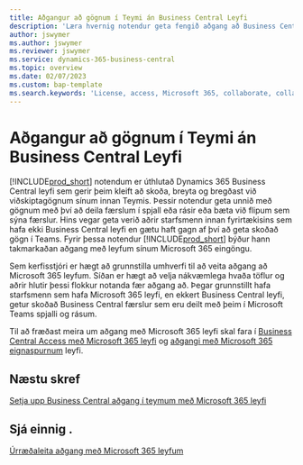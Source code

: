 ```yaml
---
title: Aðgangur að gögnum í Teymi án Business Central Leyfi
description: 'Læra hvernig notendur geta fengið aðgang að Business Central gögnum í Microsoft Teams spjall og rásum, með aðeins Microsoft 365 leyfi, en ekkert Business Central leyfi.'
author: jswymer
ms.author: jswymer
ms.reviewer: jswymer
ms.service: dynamics-365-business-central
ms.topic: overview
ms.date: 02/07/2023
ms.custom: bap-template
ms.search.keywords: 'License, access, Microsoft 365, collaborate, collaboration, Teams, Microsoft Teams'
---
```


# <a name="access-data-in-teams-without-business-central-license"></a>Aðgangur að gögnum í Teymi án Business Central Leyfi

[!INCLUDE[prod_short](includes/prod_short.md)] notendum er úthlutað Dynamics 365 Business Central leyfi sem gerir þeim kleift að skoða, breyta og bregðast við viðskiptagögnum sínum innan Teymis. Þessir notendur geta unnið með gögnum með því að deila færslum í spjall eða rásir eða bæta við flipum sem sýna færslur. Hins vegar geta verið aðrir starfsmenn innan fyrirtækisins sem hafa ekki Business Central leyfi en gætu haft gagn af því að geta skoðað gögn í Teams. Fyrir þessa notendur [!INCLUDE[prod_short](includes/prod_short.md)]  býður hann takmarkaðan aðgang með leyfum sínum Microsoft 365 eingöngu.  

Sem kerfisstjóri er hægt að grunnstilla umhverfi til að veita aðgang að Microsoft 365 leyfum. Síðan er hægt að velja nákvæmlega hvaða töflur og aðrir hlutir þessi flokkur notanda fær aðgang að. Þegar grunnstillt hafa starfsmenn sem hafa Microsoft 365 leyfi, en ekkert Business Central leyfi, getur skoðað Business Central færslur sem eru deilt með þeim í Microsoft Teams spjalli og rásum.

Til að fræðast meira um aðgang með Microsoft 365 leyfi skal fara í [Business Central Access með Microsoft 365 leyfi](admin-access-with-m365-license.md) og [aðgangi með Microsoft 365 eignaspurnum](admin-access-with-m365-license-faq.md) leyfi.

## <a name="next-steps"></a>Næstu skref

[Setja upp Business Central aðgang í teymum með Microsoft 365 leyfi](admin-access-with-m365-license-setup.md)  

## <a name="see-also"></a>Sjá einnig .

[Úrræðaleita aðgang með Microsoft 365 leyfum](admin-access-with-m365-license-troubleshooting.md)  
